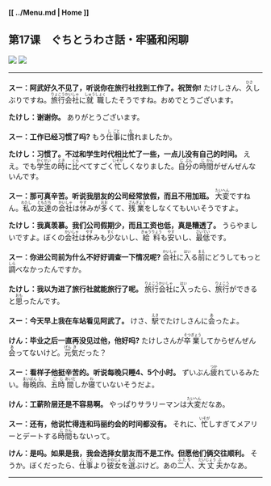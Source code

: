 **[[ ../Menu.md | Home ]]**
## 第17课　ぐちとうわさ話・牢骚和闲聊
![](src/17-1.PNG)
![](src/17-2.PNG)

---

**スー：阿武好久不见了，听说你在旅行社找到工作了。祝贺你!**
たけしさん、<ruby>久<rp>(</rp><rt>ひさ</rt><rp>)</rp></ruby>しぶりですね。<ruby>旅<rp>(</rp><rt>りょ</rt><rp>)</rp></ruby><ruby>行<rp>(</rp><rt>こう</rt><rp>)</rp></ruby><ruby>会<rp>(</rp><rt>かい</rt><rp>)</rp></ruby><ruby>社<rp>(</rp><rt>しゃ</rt><rp>)</rp></ruby>に<ruby>就<rp>(</rp><rt>しゅう</rt><rp>)</rp></ruby><ruby>職<rp>(</rp><rt>しょく</rt><rp>)</rp></ruby>したそうですね。おめでとうございます。

**たけし：谢谢你。**
ありがとうございます。

**スー：工作已经习惯了吗?**
もう<ruby>仕<rp>(</rp><rt>し</rt><rp>)</rp></ruby><ruby>事<rp>(</rp><rt>ごと</rt><rp>)</rp></ruby>に<ruby>慣<rp>(</rp><rt>な</rt><rp>)</rp></ruby>れましたか。

**たけし：习惯了。不过和学生时代相比忙了一些，一点儿没有自己的时间。**
ええ。でも<ruby>学<rp>(</rp><rt>がく</rt><rp>)</rp></ruby><ruby>生<rp>(</rp><rt>せい</rt><rp>)</rp></ruby>の<ruby>時<rp>(</rp><rt>とき</rt><rp>)</rp></ruby>に<ruby>比<rp>(</rp><rt>くら</rt><rp>)</rp></ruby>べてすごく<ruby>忙<rp>(</rp><rt>いそが</rt><rp>)</rp></ruby>しくなりました。<ruby>自<rp>(</rp><rt>じ</rt><rp>)</rp></ruby><ruby>分<rp>(</rp><rt>ぶん</rt><rp>)</rp></ruby>の<ruby>時<rp>(</rp><rt>じ</rt><rp>)</rp></ruby><ruby>間<rp>(</rp><rt>かん</rt><rp>)</rp></ruby>がぜんぜんないんです。

**スー：那可真辛苦。听说我朋友的公司经常放假，而且不用加班。**
<ruby>大<rp>(</rp><rt>たい</rt><rp>)</rp></ruby><ruby>変<rp>(</rp><rt>へん</rt><rp>)</rp></ruby>ですねん。<ruby>私<rp>(</rp><rt>わたし</rt><rp>)</rp></ruby>の<ruby>友<rp>(</rp><rt>とも</rt><rp>)</rp></ruby><ruby>達<rp>(</rp><rt>だち</rt><rp>)</rp></ruby>の<ruby>会<rp>(</rp><rt>かい</rt><rp>)</rp></ruby><ruby>社<rp>(</rp><rt>しゃ</rt><rp>)</rp></ruby>は<ruby>休<rp>(</rp><rt>やす</rt><rp>)</rp></ruby>みが<ruby>多<rp>(</rp><rt>おお</rt><rp>)</rp></ruby>くて、<ruby>残<rp>(</rp><rt>ざん</rt><rp>)</rp></ruby><ruby>業<rp>(</rp><rt>ぎょう</rt><rp>)</rp></ruby>をしなくてもいいそうですよ。

**たけし：我真羡慕。我们公司假期少，而且工资也低，真是糟透了。**
うらやましいですよ。ぼくの<ruby>会<rp>(</rp><rt>かい</rt><rp>)</rp></ruby><ruby>社<rp>(</rp><rt>しゃ</rt><rp>)</rp></ruby>は<ruby>休<rp>(</rp><rt>やす</rt><rp>)</rp></ruby>みも<ruby>少<rp>(</rp><rt>すく</rt><rp>)</rp></ruby>ないし、<ruby>給<rp>(</rp><rt>きゅう</rt><rp>)</rp></ruby><ruby>料<rp>(</rp><rt>りょう</rt><rp>)</rp></ruby>も<ruby>安<rp>(</rp><rt>やす</rt><rp>)</rp></ruby>いし、<ruby>最<rp>(</rp><rt>さい</rt><rp>)</rp></ruby><ruby>低<rp>(</rp><rt>てい</rt><rp>)</rp></ruby>です。

**スー：你进公司前为什么不好好调查一下情况呢?**
<ruby>会<rp>(</rp><rt>かい</rt><rp>)</rp></ruby><ruby>社<rp>(</rp><rt>しゃ</rt><rp>)</rp></ruby>に<ruby>入<rp>(</rp><rt>はい</rt><rp>)</rp></ruby>る<ruby>前<rp>(</rp><rt>まえ</rt><rp>)</rp></ruby>にどうしてもっと<ruby>調<rp>(</rp><rt>しら</rt><rp>)</rp></ruby>べなかったんですか。

**たけし：我以为进了旅行社就能旅行了呢。**
<ruby>旅<rp>(</rp><rt>りょ</rt><rp>)</rp></ruby><ruby>行<rp>(</rp><rt>こう</rt><rp>)</rp></ruby><ruby>会<rp>(</rp><rt>かい</rt><rp>)</rp></ruby><ruby>社<rp>(</rp><rt>しゃ</rt><rp>)</rp></ruby>に<ruby>入<rp>(</rp><rt>はい</rt><rp>)</rp></ruby>ったら、<ruby>旅<rp>(</rp><rt>りょ</rt><rp>)</rp></ruby><ruby>行<rp>(</rp><rt>こう</rt><rp>)</rp></ruby>ができると<ruby>思<rp>(</rp><rt>おも</rt><rp>)</rp></ruby>ったんです。

**スー：今天早上我在车站看见阿武了。**
けさ、<ruby>駅<rp>(</rp><rt>えき</rt><rp>)</rp></ruby>でたけしさんに<ruby>会<rp>(</rp><rt>あ</rt><rp>)</rp></ruby>ったよ。

**けん：毕业之后一直再没见过他，他好吗?**
たけしさんが<ruby>卒<rp>(</rp><rt>そつ</rt><rp>)</rp></ruby><ruby>業<rp>(</rp><rt>ぎょう</rt><rp>)</rp></ruby>してからぜんぜん<ruby>会<rp>(</rp><rt>あ</rt><rp>)</rp></ruby>ってないけど。<ruby>元<rp>(</rp><rt>げん</rt><rp>)</rp></ruby><ruby>気<rp>(</rp><rt>き</rt><rp>)</rp></ruby>だった？

**スー：看样子他挺辛苦的。听说每晚只睡4、5个小时。**
ずいぶん<ruby>疲<rp>(</rp><rt>つか</rt><rp>)</rp></ruby>れているみたい。<ruby>毎<rp>(</rp><rt>まい</rt><rp>)</rp></ruby><ruby>晩<rp>(</rp><rt>ばん</rt><rp>)</rp></ruby><ruby>四<rp>(</rp><rt>し</rt><rp>)</rp></ruby>、<ruby>五<rp>(</rp><rt>ご</rt><rp>)</rp></ruby><ruby>時<rp>(</rp><rt>じ</rt><rp>)</rp></ruby><ruby>間<rp>(</rp><rt>あいだ</rt><rp>)</rp></ruby>しか<ruby>寝<rp>(</rp><rt>ね</rt><rp>)</rp></ruby>ていないそうだよ。

**けん：工薪阶层还是不容易啊。**
やっぱりサラリーマンは<ruby>大<rp>(</rp><rt>たい</rt><rp>)</rp></ruby><ruby>変<rp>(</rp><rt>へん</rt><rp>)</rp></ruby>だなあ。

**スー：还有，他说忙得连和玛丽约会的时间都没有。**
それに、<ruby>忙<rp>(</rp><rt>いそが</rt><rp>)</rp></ruby>しすぎてメアリーとデートする<ruby>時<rp>(</rp><rt>じ</rt><rp>)</rp></ruby><ruby>間<rp>(</rp><rt>かん</rt><rp>)</rp></ruby>もないって。

**けん：是吗。如果是我，我会选择女朋友而不是工作。但愿他们俩交往顺利。**
そうか。ぼくだったら、<ruby>仕<rp>(</rp><rt>し</rt><rp>)</rp></ruby><ruby>事<rp>(</rp><rt>ごと</rt><rp>)</rp></ruby>より<ruby>彼<rp>(</rp><rt>かの</rt><rp>)</rp></ruby><ruby>女<rp>(</rp><rt>じょ</rt><rp>)</rp></ruby>を<ruby>選<rp>(</rp><rt>えら</rt><rp>)</rp></ruby>ぶけど。あの<ruby>二人<rp>(</rp><rt>ふたり</rt><rp>)</rp></ruby>、<ruby>大<rp>(</rp><rt>だい</rt><rp>)</rp></ruby><ruby>丈<rp>(</rp><rt>じょう</rt><rp>)</rp></ruby><ruby>夫<rp>(</rp><rt>ぶ</rt><rp>)</rp></ruby>かなあ。

---
